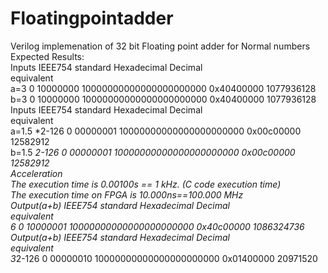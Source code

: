 # Floatingpointadder
Verilog implemenation of 32 bit Floating point adder for Normal numbers<br/>
Expected Results:<br/>
Inputs IEEE754 standard Hexadecimal Decimal<br/>
equivalent<br/>
a=3 0 10000000 10000000000000000000000 0x40400000 1077936128<br/>
b=3 0 10000000 10000000000000000000000 0x40400000 1077936128<br/>
Inputs IEEE754 standard Hexadecimal Decimal<br/>
equivalent<br/>
a=1.5 *2-126 0 00000001 10000000000000000000000 0x00c00000 12582912<br/>
b=1.5 *2-126 0 00000001 10000000000000000000000 0x00c00000 12582912<br/>
Acceleration<br/>
The execution time is 0.00100s == 1 kHz. (C code execution time)<br/>
The execution time on FPGA is 10.000ns==100.000 MHz<br/>
Output(a+b) IEEE754 standard Hexadecimal Decimal<br/>
equivalent<br/>
6 0 10000001 10000000000000000000000 0x40c00000 1086324736<br/>
Output(a+b) IEEE754 standard Hexadecimal Decimal<br/>
equivalent<br/>
3*2-126 0 00000010 10000000000000000000000 0x01400000 20971520<br/>
